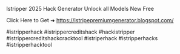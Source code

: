 Istripper 2025 Hack Generator Unlock all Models New Free

Click Here to Get ➜ 		https://istripepremiumgenerator.blogspot.com/

#istripperhack #istrippercreditshack #hackistripper #istrippercreditshackcracktool #istriperhack #istripperhacks #istripperhacktool
